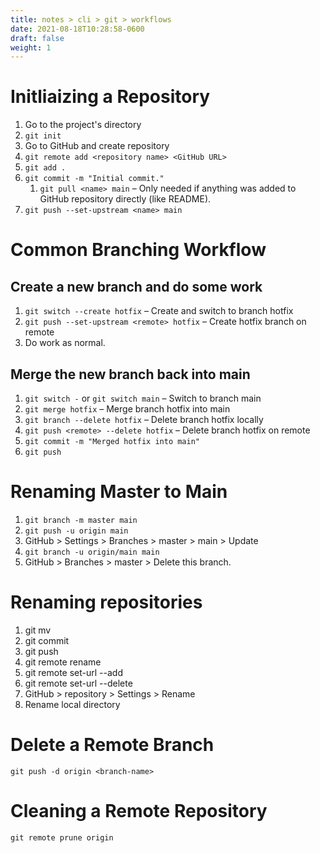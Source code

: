 ```yaml
---
title: notes > cli > git > workflows
date: 2021-08-18T10:28:58-0600
draft: false
weight: 1
---
```

# Initliaizing a Repository
1.  Go to the project's directory
2.  `git init`
3.  Go to GitHub and create repository
4.  `git remote add <repository name> <GitHub URL>`
5.  `git add .`
6.  `git commit -m "Initial commit."`
    1.  `git pull <name> main` – Only needed if anything was added to GitHub repository directly (like README).
7.  `git push --set-upstream <name> main`

# Common Branching Workflow
## Create a new branch and do some work
1.  `git switch --create hotfix` – Create and switch to branch hotfix
2.  `git push --set-upstream <remote> hotfix` – Create hotfix branch on remote
3.  Do work as normal.

## Merge the new branch back into main
1.  `git switch -` or `git switch main` – Switch to branch main
2.  `git merge hotfix` – Merge branch hotfix into main
3.  `git branch --delete hotfix` – Delete branch hotfix locally
4.  `git push <remote> --delete hotfix` – Delete branch hotfix on remote
5.  `git commit -m "Merged hotfix into main"`
6.  `git push`

# Renaming Master to Main
1.  `git branch -m master main`
2.  `git push -u origin main`
3.  GitHub > Settings > Branches > master > main > Update
4.  `git branch -u origin/main main`
5.  GitHub > Branches > master > Delete this branch.

# Renaming repositories
1.  git mv <old> <new>
2.  git commit
3.  git push
4.  git remote rename <old> <new>
5.  git remote set-url --add <new> <URL>
6.  git remote set-url --delete <new> <old URL>
7.  GitHub > <old> repository > Settings > Rename
8.  Rename local directory

# Delete a Remote Branch
`git push -d origin <branch-name>`

# Cleaning a Remote Repository
`git remote prune origin`

